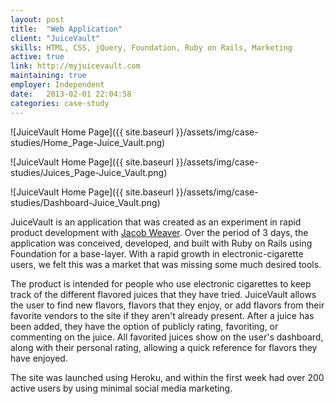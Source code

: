 ```yaml
---
layout: post
title:  "Web Application"
client: "JuiceVault"
skills: HTML, CSS, jQuery, Foundation, Ruby on Rails, Marketing
active: true
link: http://myjuicevault.com
maintaining: true
employer: Independent
date:   2013-02-01 22:04:58
categories: case-study
---
```


![JuiceVault Home Page]({{ site.baseurl }}/assets/img/case-studies/Home_Page-Juice_Vault.png)

![JuiceVault Home Page]({{ site.baseurl }}/assets/img/case-studies/Juices_Page-Juice_Vault.png)

![JuiceVault Home Page]({{ site.baseurl }}/assets/img/case-studies/Dashboard-Juice_Vault.png)

JuiceVault is an application that was created as an experiment in rapid product development with [Jacob Weaver](https://github.com/jweaver60). Over the period of 3 days, the application was conceived, developed, and built with Ruby on Rails using Foundation for a base-layer. With a rapid growth in electronic-cigarette users, we felt this was a market that was missing some much desired tools.

The product is intended for people who use electronic cigarettes to keep track of the different flavored juices that they have tried. JuiceVault allows the user to find new flavors, flavors that they enjoy, or add flavors from their favorite vendors to the site if they aren't already present. After a juice has been added, they have the option of publicly rating, favoriting, or commenting on the juice. All favorited juices show on the user's dashboard, along with their personal rating, allowing a quick reference for flavors they have enjoyed.

The site was launched using Heroku, and within the first week had over 200 active users by using minimal social media marketing.